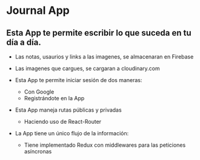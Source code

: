 # Journal App
## Esta App te permite escribir lo que suceda en tu día a día.

-   Las notas, usaurios y links a las imagenes, se almacenaran en Firebase
-   Las imagenes que cargues, se cargaran a cloudinary.com 


-   Esta App te permite iniciar sesión de dos maneras:
    -   Con Google
    -   Registrándote en la App

-   Esta App maneja rutas públicas y privadas
    -   Haciendo uso de React-Router

-   La App tiene un único flujo de la información:
    -    Tiene implementado Redux con middlewares para las peticiones asíncronas
